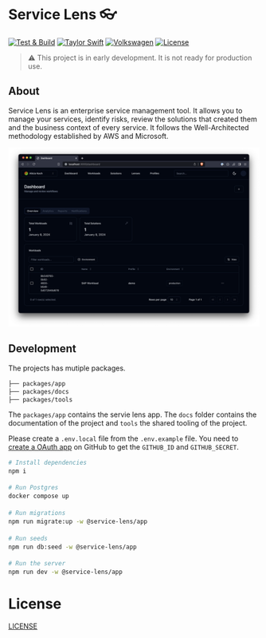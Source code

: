 # Service Lens :eyeglasses:

[![Test & Build](https://github.com/zeiss/service-lens/actions/workflows/main.yml/badge.svg)](https://github.com/zeiss/service-lens/actions/workflows/main.yml)
[![Taylor Swift](https://img.shields.io/badge/secured%20by-taylor%20swift-brightgreen.svg)](https://twitter.com/SwiftOnSecurity)
[![Volkswagen](https://auchenberg.github.io/volkswagen/volkswargen_ci.svg?v=1)](https://github.com/auchenberg/volkswagen)
[![License](https://img.shields.io/badge/License-Apache%202.0-blue.svg)](https://opensource.org/licenses/Apache-2.0)

> :warning: This project is in early development. It is not ready for production use.

## About

Service Lens is an enterprise service management tool. It allows you to manage your services, identify risks, review the solutions that created them and the business context of every service. It follows the Well-Architected methodology established by AWS and Microsoft.

![preview](assets/screenshot_1.png)

## Development

The projects has mutiple packages.

```
├── packages/app
├── packages/docs
├── packages/tools
```

The `packages/app` contains the servie lens app. The `docs` folder contains the documentation of the project and `tools` the shared tooling of the project.

Please create a `.env.local` file from the `.env.example` file. You need to [create a OAuth app](https://docs.github.com/en/apps/oauth-apps/building-oauth-apps/creating-an-oauth-app) on GitHub to get the `GITHUB_ID` and `GITHUB_SECRET`.

```bash
# Install dependencies
npm i

# Run Postgres
docker compose up

# Run migrations
npm run migrate:up -w @service-lens/app

# Run seeds
npm run db:seed -w @service-lens/app

# Run the server
npm run dev -w @service-lens/app
```

# License

[LICENSE](./LICENSE)

